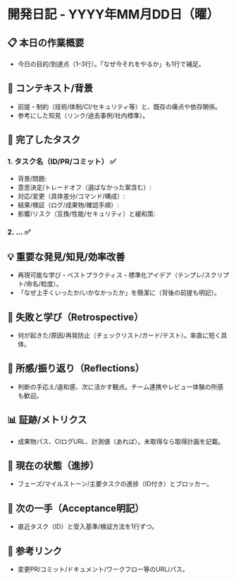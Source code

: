 # 開発日記 - YYYY年MM月DD日（曜）

## 📋 本日の作業概要
- 今日の目的/到達点（1–3行）。「なぜ今それをやるか」も1行で補足。

## 🧭 コンテキスト/背景
- 前提・制約（技術/体制/CI/セキュリティ等）と、既存の痛点や依存関係。
- 参考にした知見（リンク/過去事例/社内標準）。

## 🎯 完了したタスク
### 1. タスク名（ID/PR/コミット） ✅
- 背景/問題:
- 意思決定/トレードオフ（選ばなかった案含む）:
- 対応/変更（具体差分/コマンド/構成）:
- 結果/検証（ログ/成果物/確認手順）:
- 影響/リスク（互換/性能/セキュリティ）と緩和策:

### 2. ... ✅

## 💡 重要な発見/知見/効率改善
- 再現可能な学び・ベストプラクティス・標準化アイデア（テンプレ/スクリプト/命名/粒度）。
- 「なぜ上手くいったか/いかなかったか」を簡潔に（背後の前提も明記）。

## 🐛 失敗と学び（Retrospective）
- 何が起きた/原因/再発防止（チェックリスト/ガード/テスト）。率直に短く具体。

## 🧠 所感/振り返り（Reflections）
- 判断の手応え/違和感、次に活かす観点。チーム連携やレビュー体験の所感も歓迎。

## 📊 証跡/メトリクス
- 成果物パス、CIログURL、計測値（あれば）。未取得なら取得計画を記載。

## 📌 現在の状態（進捗）
- フェーズ/マイルストーン/主要タスクの進捗（ID付き）とブロッカー。

## 🔄 次の一手（Acceptance明記）
- 直近タスク（ID）と受入基準/検証方法を1行ずつ。

## 📝 参考リンク
- 変更PR/コミット/ドキュメント/ワークフロー等のURL/パス。
